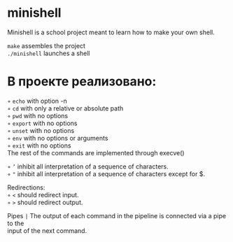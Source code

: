 # minishell
Minishell is a school project meant to learn how to make your own shell.

`make` assembles the project \
`./minishell` launches a shell

# В проекте реализовано:
◦ `echo` with option -n \
◦ `cd` with only a relative or absolute path \
◦ `pwd` with no options \
◦ `export` with no options \
◦ `unset` with no options \
◦ `env` with no options or arguments \
◦ `exit` with no options \
The rest of the commands are implemented through execve()

◦ `’` inhibit all interpretation of a sequence of characters. \
◦ `"` inhibit all interpretation of a sequence of characters except for $. 

Redirections: \
◦ `<` should redirect input. \
◦ `>` should redirect output. 

Pipes `|` The output of each command in the pipeline is connected via a pipe to the \
input of the next command. 
